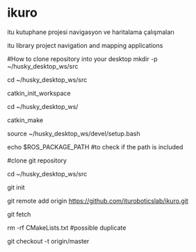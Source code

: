 # ikuro
itu kutuphane projesi navigasyon ve haritalama çalışmaları

itu library project navigation and mapping applications

#How to clone repository into your desktop
mkdir -p ~/husky_desktop_ws/src

cd ~/husky_desktop_ws/src

catkin_init_workspace

cd ~/husky_desktop_ws/

catkin_make

source ~/husky_desktop_ws/devel/setup.bash

echo $ROS_PACKAGE_PATH #to check if the path is included

#clone git repository

cd ~/husky_desktop_ws/src

git init

git remote add origin https://github.com/ituroboticslab/ikuro.git

git fetch

rm -rf CMakeLists.txt #possible duplicate

git checkout -t origin/master

